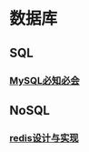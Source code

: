 # 数据库

## SQL

### [MySQL必知必会](https://masha-note.github.io/mysql-required/)

## NoSQL

### [redis设计与实现](https://masha-note.github.io/redis-source/)